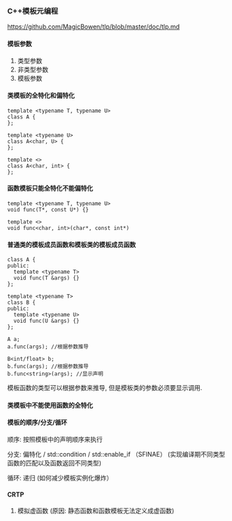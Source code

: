 ### C++模板元编程

https://github.com/MagicBowen/tlp/blob/master/doc/tlp.md

#### 模板参数
1. 类型参数
2. 非类型参数
3. 模板参数

#### 类模板的全特化和偏特化
```
template <typename T, typename U>
class A {
};

template <typename U>
class A<char, U> {
};

template <>
class A<char, int> {
};
```

#### 函数模板只能全特化不能偏特化
```
template <typename T, typename U>
void func(T*, const U*) {}

template <>
void func<char, int>(char*, const int*)
```

#### 普通类的模板成员函数和模板类的模板成员函数
```
class A {
public:
  template <typename T>
  void func(T &args) {}
};

template <typename T>
class B {
public:
  template <typename U>
  void func(U &args) {}
};

A a;
a.func(args); //根据参数推导

B<int/float> b;
b.func(args); //根据参数推导
b.func<string>(args); //显示声明
```
模板函数的类型可以根据参数来推导, 但是模板类的参数必须要显示调用.


#### 类模板中不能使用函数的全特化


#### 模板的顺序/分支/循环
顺序: 按照模板中的声明顺序来执行

分支: 偏特化 / std::condition / std::enable_if （SFINAE）
(实现编译期不同类型函数的匹配以及函数返回不同类型)

循环: 递归
(如何减少模板实例化爆炸）

#### CRTP
1. 模拟虚函数 (原因: 静态函数和函数模板无法定义成虚函数)
